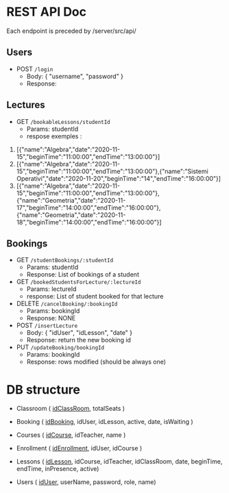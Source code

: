 # REST API Doc
Each endpoint is preceded by /server/src/api/

## Users
* POST `/login`
    * Body: { "username", "password" }
    * Response: 

## Lectures
* GET `/bookableLessons/studentId`
    * Params: studentId
    * respose
exemples : 
1. [{"name":"Algebra","date":"2020-11-15","beginTime":"11:00:00","endTime":"13:00:00"}]
2. [{"name":"Algebra","date":"2020-11-15","beginTime":"11:00:00","endTime":"13:00:00"},{"name":"Sistemi Operativi","date":"2020-11-20","beginTime":"14","endTime":"16:00:00"}]
3. [{"name":"Algebra","date":"2020-11-15","beginTime":"11:00:00","endTime":"13:00:00"},{"name":"Geometria","date":"2020-11-17","beginTime":"14:00:00","endTime":"16:00:00"},{"name":"Geometria","date":"2020-11-18","beginTime":"14:00:00","endTime":"16:00:00"}]


## Bookings 
* GET `/studentBookings/:studentId`
    * Params: studentId
    * Response: List of bookings of a student
* GET `/bookedStudentsForLecture/:lectureId`
    * Params: lectureId
    * response: List of student booked for that lecture
* DELETE `/cancelBooking/:bookingId`
    * Params: bookingId
    * Response: NONE
* POST `/insertLecture`
    * Body: { "idUser", "idLesson", "date" }
    * Response: return the new booking id
* PUT `/updateBooking/bookingId`
  * Params: bookingId
  * Response: rows modified (should be always one)




# DB structure 
* Classroom ( <u>idClassRoom</u>, totalSeats )

* Booking ( <u>idBooking</u>, idUser, idLesson, active, date, isWaiting ) 

* Courses ( <u>idCourse</u>, idTeacher, name )

* Enrollment ( <u>idEnrollment</u>, idUser, idCourse )

* Lessons ( <u>idLesson</u>, idCourse, idTeacher, idClassRoom, date, beginTime, endTime, inPresence, active)

* Users ( <u>idUser</u>, userName, password, role, name) 